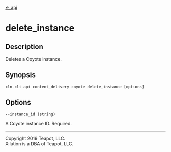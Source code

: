 [<- api](../../../api/index.md)

# delete_instance

## Description

Deletes a Coyote instance.

## Synopsis

```
xln-cli api content_delivery coyote delete_instance [options]
```

## Options

`--instance_id (string)`

A Coyote instance ID. Required.

---
Copyright 2019 Teapot, LLC.  
Xilution is a DBA of Teapot, LLC.
